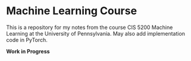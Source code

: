 # Machine Learning Course

This is a repository for my notes from the course CIS 5200 Machine Learning at the University of Pennsylvania. May also add implementation code in PyTorch.

**Work in Progress**

